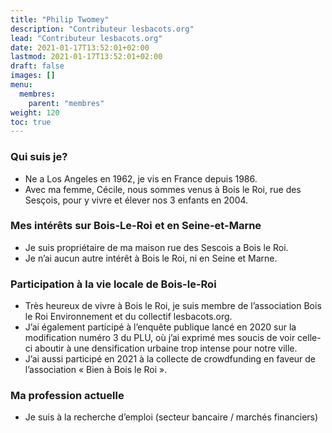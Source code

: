 ```yaml
---
title: "Philip Twomey"
description: "Contributeur lesbacots.org"
lead: "Contributeur lesbacots.org"
date: 2021-01-17T13:52:01+02:00
lastmod: 2021-01-17T13:52:01+02:00
draft: false
images: []
menu:
  membres:
    parent: "membres"
weight: 120
toc: true
---
```


### Qui suis je?

- Ne a Los Angeles en 1962, je vis en France depuis 1986.
- Avec ma femme, Cécile, nous sommes venus à Bois le Roi, rue des Sesçois, pour y vivre et élever nos 3 enfants en 2004.


### Mes intérêts sur Bois-Le-Roi et en Seine-et-Marne

- Je suis propriétaire de ma maison rue des Sescois a Bois le Roi.
- Je n’ai aucun autre intérêt à Bois le Roi, ni en Seine et Marne.

### Participation à la vie locale de Bois-le-Roi

- Très heureux de vivre à Bois le Roi, je suis membre de l’association Bois le Roi Environnement et du collectif lesbacots.org. 
- J’ai également participé à l’enquête publique lancé en 2020 sur la modification numéro 3 du PLU, où j’ai exprimé mes soucis de voir celle-ci aboutir à une densification urbaine trop intense pour notre ville.
- J’ai aussi participé en 2021 à la collecte de crowdfunding en faveur de l’association « Bien à Bois le Roi ».

### Ma profession actuelle

- Je suis à la recherche d’emploi (secteur bancaire / marchés financiers)